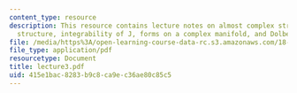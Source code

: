```yaml
---
content_type: resource
description: This resource contains lecture notes on almost complex structure, Hermitian
  structure, integrability of J, forms on a complex manifold, and Dolbeault cohomology.
file: /media/https%3A/open-learning-course-data-rc.s3.amazonaws.com/18-969-topics-in-geometry-dirac-geometry-fall-2006/415e1bac8283b9c8ca9ec36ae80c85c5_lecture3.pdf
file_type: application/pdf
resourcetype: Document
title: lecture3.pdf
uid: 415e1bac-8283-b9c8-ca9e-c36ae80c85c5
---
```

